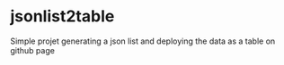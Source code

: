 # jsonlist2table
Simple projet generating a json list and deploying the data as a table on github page
